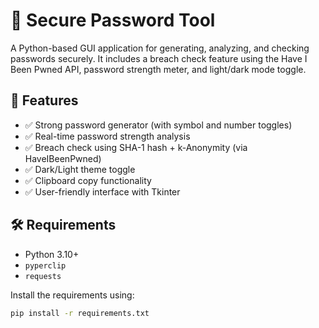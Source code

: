 # 🔐 Secure Password Tool

A Python-based GUI application for generating, analyzing, and checking passwords securely. It includes a breach check feature using the Have I Been Pwned API, password strength meter, and light/dark mode toggle.

## 🚀 Features

- ✅ Strong password generator (with symbol and number toggles)
- ✅ Real-time password strength analysis
- ✅ Breach check using SHA-1 hash + k-Anonymity (via HaveIBeenPwned)
- ✅ Dark/Light theme toggle
- ✅ Clipboard copy functionality
- ✅ User-friendly interface with Tkinter

## 🛠️ Requirements

- Python 3.10+
- `pyperclip`
- `requests`

Install the requirements using:

```bash
pip install -r requirements.txt
